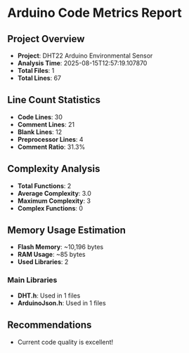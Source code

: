 # Arduino Code Metrics Report

## Project Overview
- **Project**: DHT22 Arduino Environmental Sensor
- **Analysis Time**: 2025-08-15T12:57:19.107870
- **Total Files**: 1
- **Total Lines**: 67

## Line Count Statistics
- **Code Lines**: 30
- **Comment Lines**: 21
- **Blank Lines**: 12
- **Preprocessor Lines**: 4
- **Comment Ratio**: 31.3%

## Complexity Analysis
- **Total Functions**: 2
- **Average Complexity**: 3.0
- **Maximum Complexity**: 3
- **Complex Functions**: 0

## Memory Usage Estimation
- **Flash Memory**: ~10,196 bytes
- **RAM Usage**: ~85 bytes
- **Used Libraries**: 2

### Main Libraries
- **DHT.h**: Used in 1 files
- **ArduinoJson.h**: Used in 1 files

## Recommendations
- Current code quality is excellent!
